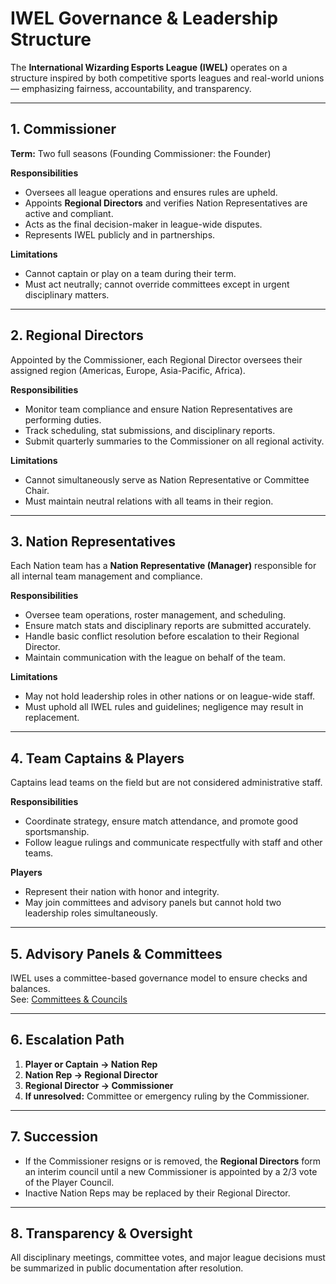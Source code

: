 # IWEL Governance & Leadership Structure

The **International Wizarding Esports League (IWEL)** operates on a structure inspired by both competitive sports leagues and real-world unions — emphasizing fairness, accountability, and transparency.

---

## 1. Commissioner
**Term:** Two full seasons (Founding Commissioner: the Founder)

**Responsibilities**
- Oversees all league operations and ensures rules are upheld.
- Appoints **Regional Directors** and verifies Nation Representatives are active and compliant.
- Acts as the final decision-maker in league-wide disputes.
- Represents IWEL publicly and in partnerships.

**Limitations**
- Cannot captain or play on a team during their term.
- Must act neutrally; cannot override committees except in urgent disciplinary matters.

---

## 2. Regional Directors
Appointed by the Commissioner, each Regional Director oversees their assigned region (Americas, Europe, Asia-Pacific, Africa).

**Responsibilities**
- Monitor team compliance and ensure Nation Representatives are performing duties.
- Track scheduling, stat submissions, and disciplinary reports.
- Submit quarterly summaries to the Commissioner on all regional activity.

**Limitations**
- Cannot simultaneously serve as Nation Representative or Committee Chair.
- Must maintain neutral relations with all teams in their region.

---

## 3. Nation Representatives
Each Nation team has a **Nation Representative (Manager)** responsible for all internal team management and compliance.

**Responsibilities**
- Oversee team operations, roster management, and scheduling.
- Ensure match stats and disciplinary reports are submitted accurately.
- Handle basic conflict resolution before escalation to their Regional Director.
- Maintain communication with the league on behalf of the team.

**Limitations**
- May not hold leadership roles in other nations or on league-wide staff.
- Must uphold all IWEL rules and guidelines; negligence may result in replacement.

---

## 4. Team Captains & Players
Captains lead teams on the field but are not considered administrative staff.

**Responsibilities**
- Coordinate strategy, ensure match attendance, and promote good sportsmanship.
- Follow league rulings and communicate respectfully with staff and other teams.

**Players**
- Represent their nation with honor and integrity.
- May join committees and advisory panels but cannot hold two leadership roles simultaneously.

---

## 5. Advisory Panels & Committees
IWEL uses a committee-based governance model to ensure checks and balances.  
See: [Committees & Councils](/iwel-official/committees)

---

## 6. Escalation Path
1. **Player or Captain → Nation Rep**  
2. **Nation Rep → Regional Director**  
3. **Regional Director → Commissioner**  
4. **If unresolved:** Committee or emergency ruling by the Commissioner.

---

## 7. Succession
- If the Commissioner resigns or is removed, the **Regional Directors** form an interim council until a new Commissioner is appointed by a 2/3 vote of the Player Council.
- Inactive Nation Reps may be replaced by their Regional Director.

---

## 8. Transparency & Oversight
All disciplinary meetings, committee votes, and major league decisions must be summarized in public documentation after resolution.
